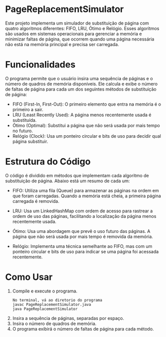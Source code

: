 # PageReplacementSimulator

Este projeto implementa um simulador de substituição de página com quatro algoritmos diferentes: FIFO, LRU, Ótimo e Relógio. Esses algoritmos são usados em sistemas operacionais para gerenciar a memória e minimizar faltas de página, que ocorrem quando uma página necessária não está na memória principal e precisa ser carregada.

# Funcionalidades

O programa permite que o usuário insira uma sequência de páginas e o número de quadros de memória disponíveis. Ele calcula e exibe o número de faltas de página para cada um dos seguintes métodos de substituição de página:

* FIFO (First-In, First-Out): O primeiro elemento que entra na memória é o primeiro a sair.
* LRU (Least Recently Used): A página menos recentemente usada é substituída.
* Ótimo (Optimal): Substitui a página que não será usada por mais tempo no futuro.
* Relógio (Clock): Usa um ponteiro circular e bits de uso para decidir qual página substituir.

# Estrutura do Código

O código é dividido em métodos que implementam cada algoritmo de substituição de página. Abaixo está um resumo de cada um:

* FIFO: Utiliza uma fila (Queue) para armazenar as páginas na ordem em que foram carregadas. Quando a memória está cheia, a primeira página carregada é removida.

* LRU: Usa um LinkedHashMap com ordem de acesso para rastrear a ordem de uso das páginas, facilitando a localização da página menos recentemente usada.

* Ótimo: Usa uma abordagem que prevê o uso futuro das páginas. A página que não será usada por mais tempo é removida da memória.

* Relógio: Implementa uma técnica semelhante ao FIFO, mas com um ponteiro circular e bits de uso para indicar se uma página foi acessada recentemente.

# Como Usar
1. Compile e execute o programa.
   ```
   No terminal, vá ao diretorio do programa
   javac PageReplacementSimulator.java
   java PageReplacementSimulator
   ```
3. Insira a sequência de páginas, separadas por espaço.
4. Insira o número de quadros de memória.
5. O programa exibirá o número de faltas de página para cada método.
